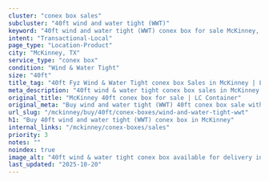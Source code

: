 ```yaml
---
cluster: "conex box sales"
subcluster: "40ft wind and water tight (WWT)"
keyword: "40ft wind and water tight (WWT) conex box for sale McKinney, TX"
intent: "Transactional-Local"
page_type: "Location-Product"
city: "McKinney, TX"
service_type: "conex box"
condition: "Wind & Water Tight"
size: "40ft"
title_tag: "40ft Fyz Wind & Water Tight conex box Sales in McKinney | LC Container"
meta_description: "40ft wind & water tight conex box sales in McKinney. Fast delivery, competitive pricing. Serving conex boxes area. Quote ID: MR2. Call (214) 524-4168 for your free quote today."
original_title: "McKinney 40ft conex box for sale | LC Container"
original_meta: "Buy wind and water tight (WWT) 40ft conex box sale with local delivery in McKinney, TX. LC Container — local Since 2003. Request a fast quote today."
url_slug: "/mckinney/buy/40ft/conex-boxes/wind-and-water-tight-wwt"
h1: "Buy 40ft wind and water tight (WWT) conex box in McKinney"
internal_links: "/mckinney/conex-boxes/sales"
priority: 3
notes: ""
noindex: true
image_alt: "40ft wind & water tight conex box available for delivery in McKinney"
last_updated: "2025-10-20"
---
```


<!-- TODO: Add unique city/inventory copy, images, and internal links here. -->
